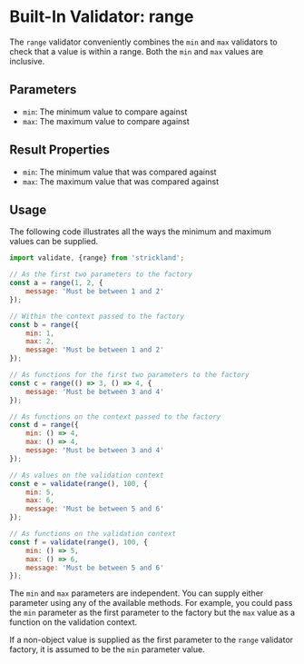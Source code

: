 # Built-In Validator: range

The `range` validator conveniently combines the `min` and `max` validators to check that a value is within a range. Both the `min` and `max` values are inclusive.

## Parameters

* `min`: The minimum value to compare against
* `max`: The maximum value to compare against

## Result Properties

* `min`: The minimum value that was compared against
* `max`: The maximum value that was compared against

## Usage

The following code illustrates all the ways the minimum and maximum values can be supplied.

``` jsx
import validate, {range} from 'strickland';

// As the first two parameters to the factory
const a = range(1, 2, {
    message: 'Must be between 1 and 2'
});

// Within the context passed to the factory
const b = range({
    min: 1,
    max: 2,
    message: 'Must be between 1 and 2'
});

// As functions for the first two parameters to the factory
const c = range(() => 3, () => 4, {
    message: 'Must be between 3 and 4'
});

// As functions on the context passed to the factory
const d = range({
    min: () => 4,
    max: () => 4,
    message: 'Must be between 3 and 4'
});

// As values on the validation context
const e = validate(range(), 100, {
    min: 5,
    max: 6,
    message: 'Must be between 5 and 6'
});

// As functions on the validation context
const f = validate(range(), 100, {
    min: () => 5,
    max: () => 6,
    message: 'Must be between 5 and 6'
});
```

The `min` and `max` parameters are independent. You can supply either parameter using any of the available methods. For example, you could pass the `min` parameter as the first parameter to the factory but the `max` value as a function on the validation context.

If a non-object value is supplied as the first parameter to the `range` validator factory, it is assumed to be the `min` parameter value.
